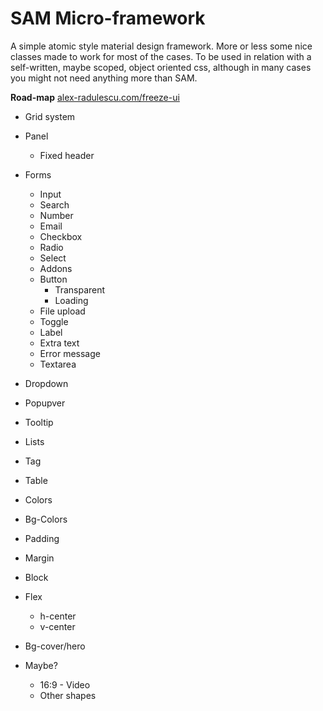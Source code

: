 # SAM Micro-framework
A simple atomic style material design framework.
More or less some nice classes made to work for most of the cases.
To be used in relation with a self-written, maybe scoped, object oriented css, although in many cases you might not need anything more than SAM.


**Road-map** [alex-radulescu.com/freeze-ui](http://alexradulescu.github.io/freeze-ui/)

- Grid system
- Panel
    - Fixed header
- Forms
    - Input
    - Search
    - Number
    - Email
    - Checkbox
    - Radio
    - Select
    - Addons
    - Button
        - Transparent
        - Loading
    - File upload
    - Toggle
    - Label
    - Extra text
    - Error message
    - Textarea

- Dropdown

- Popupver

- Tooltip

- Lists


- Tag
- Table

- Colors
- Bg-Colors
- Padding
- Margin

- Block
- Flex
    - h-center
    - v-center

- Bg-cover/hero



- Maybe?
    - 16:9 - Video
    - Other shapes 

<!-- **Demo and examples:** [alex-radulescu.com/freeze-ui](http://alexradulescu.github.io/freeze-ui/)

## Installation

Add the css and the script to your project:
```html
<html>
  <head>
    ...
    <link href="/path/to/freeze-ui.min.css" type="text/css" rel="stylesheet"/>
  </head>
  <body>
    ...
    <script src="/path/to/freeze-ui.min.js" type="text/javascript"></script>
  </body>
</html>
```
## Usage

### Basic

```javascript
// Freeze the UI
FreezeUI();

// Un Freeze the UI 
UnFreezeUI();
```


## Options
You can set some options when calling the FreezeUI function.

Param | Type | Default | Details
------------ | ------------- | ------------- | -------------
text | `string` | Loading | The text to be displayed. 
selector | `string` | <body> of the document | The loading can be applied only to an element, as long as the element has position absolute or fixed.

### Examples
```javascript
FreezeUI(); // To simply freeze the whole page
FreezeUI({ text: 'Custom text' }); // Freeze with a custom text
FreezeUI({ selector: '.class-name' }); // Freeze a certain component.
FreezeUI({ selector: '#id-name' }); // The component must have position: fixed or absolute to work
FreezeUI({ selector: '.component', text: 'Getting there...' }) // Using both options at the same time. 
UnFreezeUI(); // Will unfreeze any and all options from above
```

## Licence
FreezeUI is under [MIT licence](https://opensource.org/licenses/mit-license.php) -->

